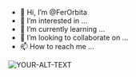 - 👋 Hi, I’m @FerOrbita
- 👀 I’m interested in ...
- 🌱 I’m currently learning ...
- 💞️ I’m looking to collaborate on ...
- 📫 How to reach me ...


<picture>
 <source media="(prefers-color-scheme: dark)" srcset="(https://www.orbitaingenieria.com/wp/wp-content/uploads/2019/10/orbita-ingenieria-logo.svg?v=1.0.18)">
 <source media="(prefers-color-scheme: light)" srcset="https://www.orbitaingenieria.com/wp/wp-content/uploads/2019/10/orbita-ingenieria-logo.svg?v=1.0.18">
 <img alt="YOUR-ALT-TEXT" src="https://www.orbitaingenieria.com/wp/wp-content/uploads/2019/10/orbita-ingenieria-logo.svg?v=1.0.18">
</picture>

<!---
FerOrbita/FerOrbita is a ✨ special ✨ repository because its `README.md` (this file) appears on your GitHub profile.
You can click the Preview link to take a look at your changes.
--->
